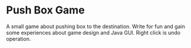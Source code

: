 Push Box Game
======
A small game about pushing box to the destination. Write for fun and gain some experiences about game design and Java GUI. Right click is undo operation.
